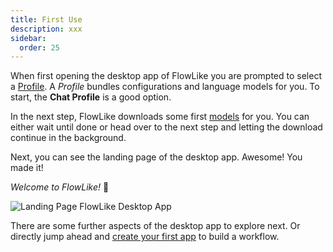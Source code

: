 ```yaml
---
title: First Use
description: xxx
sidebar:
  order: 25
---
```


When first opening the desktop app of FlowLike you are prompted to select a [Profile](/start/profiles). A *Profile* bundles configurations and language models for you. To start, the **Chat Profile** is a good option.

In the next step, FlowLike downloads some first [models](/start/models/) for you. You can either wait until done or head over to the next step and letting the download continue in the background.

Next, you can see the landing page of the desktop app. Awesome! You made it! 

*Welcome to FlowLike!* 🎉

![Landing Page FlowLike Desktop App](https://cdn.flow-like.com/website/Store.webp)

There are some further aspects of the desktop app to explore next. Or directly jump ahead and [create your first app](/docs/apps/create/) to build a workflow.